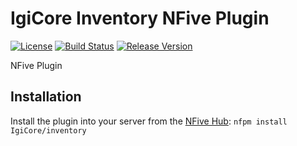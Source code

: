 # IgiCore Inventory NFive Plugin
[![License](https://img.shields.io/github/license/IgiCore/inventory.svg)](LICENSE)
[![Build Status](https://img.shields.io/appveyor/ci/IgiCodes/inventory/master.svg)](https://ci.appveyor.com/project/IgiCodes/inventory)
[![Release Version](https://img.shields.io/github/release/IgiCore/inventory/all.svg)](https://github.com/IgiCore/inventory/releases)

NFive Plugin

## Installation
Install the plugin into your server from the [NFive Hub](https://hub.nfive.io/IgiCore/inventory): `nfpm install IgiCore/inventory`
